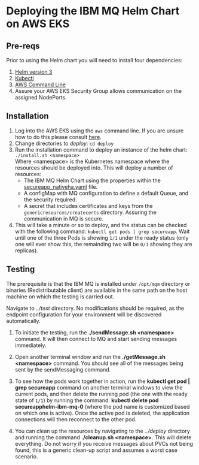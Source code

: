 # Deploying the IBM MQ Helm Chart on AWS EKS

## Pre-reqs
Prior to using the Helm chart you will need to install four dependencies:
1. [Helm version 3](https://helm.sh/docs/intro/install/)
2. [Kubectl](https://kubernetes.io/docs/tasks/tools/)
3. [AWS Command Line](https://docs.aws.amazon.com/cli/latest/userguide/cli-chap-install.html)
4. Assure your AWS EKS Security Group allows communication on the assigned NodePorts.


## Installation
1. Log into the AWS EKS using the `aws` command line. If you are unsure how to do this please consult [here](https://aws.amazon.com/premiumsupport/knowledge-center/eks-cluster-connection/).
1. Change directories to *deploy*: `cd deploy`      
1. Run the installation command to deploy an instance of the helm chart: `./install.sh <namespace>`            
    Where \<namespace\> is the Kubernetes namespace where the resources should be deployed into. This will deploy a number of resources:
    * The IBM MQ Helm Chart using the properties within the [secureapp_nativeha.yaml](deploy/secureapp_nativeha.yaml) file.
    * A configMap with MQ configuration to define a default Queue, and the security required.
    * A secret that includes certificates and keys from the `genericresources/createcerts` directory. Assuring the communication in MQ is secure.
1. This will take a minute or so to deploy, and the status can be checked with the following command: `kubectl get pods | grep secureapp`. Wait until one of the three Pods is showing `1/1` under the ready status (only one will ever show this, the remainding two will be `0/1` showing they are replicas).

## Testing
The prerequisite is that the IBM MQ is installed under `/opt/mqm` directory or binaries (Redistributable client) are available in the same path on the host machine on which the testing is carried out. 

Navigate to *../test* directory. No modifications should be required, as the endpoint configuration for your environment will be discovered automatically.

1. To initiate the testing, run the **./sendMessage.sh \<namespace\>** command. It will then connect to MQ and start sending messages immediately.

1. Open another terminal window and run the **./getMessage.sh \<namespace\>** command. You should see all of the messages being sent by the sendMessaging command.

1. To see how the pods work together in action, run the **kubectl get pod | grep secureapp** command on another terminal windows to view the current pods, and then delete the running pod (the one with the ready state of `1/1`) by running the command: **kubectl delete pod secureapphelm-ibm-mq-0** (where the pod name is customized based on which one is active). Once the active pod is deleted, the application connections will then reconnect to the other pod.

1. You can clean up the resources by navigating to the *../deploy* directory and running the command **./cleanup.sh \<namespace\>**. This will delete everything. Do not worry if you receive messages about PVCs not being found, this is a generic clean-up script and assumes a worst case scenario.
